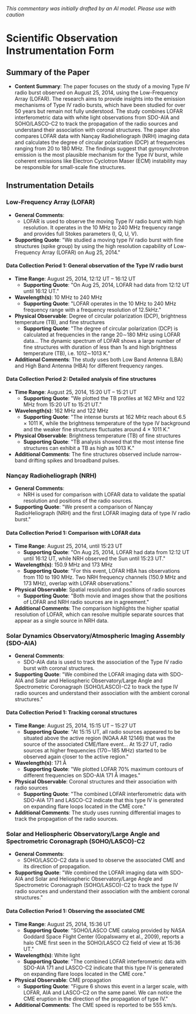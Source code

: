 _This commentary was initially drafted by an AI model. Please use with caution_

# Scientific Observation Instrumentation Form

## Summary of the Paper
- **Content Summary**: The paper focuses on the study of a moving Type IV radio burst observed on August 25, 2014, using the Low-Frequency Array (LOFAR). The research aims to provide insights into the emission mechanisms of Type IV radio bursts, which have been studied for over 50 years but remain not fully understood. The study combines LOFAR interferometric data with white light observations from SDO-AIA and SOHO/LASCO-C2 to track the propagation of the radio sources and understand their association with coronal structures. The paper also compares LOFAR data with Nançay Radioheliograph (NRH) imaging data and calculates the degree of circular polarization (DCP) at frequencies ranging from 20 to 180 MHz. The findings suggest that gyrosynchrotron emission is the most plausible mechanism for the Type IV burst, while coherent emissions like Electron Cyclotron Maser (ECM) instability may be responsible for small-scale fine structures.

## Instrumentation Details

### Low-Frequency Array (LOFAR)
- **General Comments**:
   - LOFAR is used to observe the moving Type IV radio burst with high resolution. It operates in the 10 MHz to 240 MHz frequency range and provides full Stokes parameters (I, Q, U, V).
- **Supporting Quote**: "We studied a moving type IV radio burst with fine structures (spike group) by using the high resolution capability of Low-Frequency Array (LOFAR) on Aug 25, 2014."

#### Data Collection Period 1: General observation of the Type IV radio burst
- **Time Range**: August 25, 2014, 12:12 UT – 16:12 UT
   - **Supporting Quote**: "On Aug 25, 2014, LOFAR had data from 12:12 UT until 16:12 UT."
- **Wavelength(s)**: 10 MHz to 240 MHz
   - **Supporting Quote**: "LOFAR operates in the 10 MHz to 240 MHz frequency range with a frequency resolution of 12.5kHz."
- **Physical Observable**: Degree of circular polarization (DCP), brightness temperature (TB), and fine structures
   - **Supporting Quote**: "The degree of circular polarization (DCP) is calculated at frequencies in the range 20∼180 MHz using LOFAR data... The dynamic spectrum of LOFAR shows a large number of fine structures with duration of less than 1s and high brightness temperature (TB), i.e. 1012∼1013 K."
- **Additional Comments**: The study uses both Low Band Antenna (LBA) and High Band Antenna (HBA) for different frequency ranges.

#### Data Collection Period 2: Detailed analysis of fine structures
- **Time Range**: August 25, 2014, 15:20 UT – 15:21 UT
   - **Supporting Quote**: "We plotted the TB profiles at 162 MHz and 122 MHz from 15:20 UT to 15:21 UT."
- **Wavelength(s)**: 162 MHz and 122 MHz
   - **Supporting Quote**: "The intense bursts at 162 MHz reach about 6.5 × 1011 K, while the brightness temperature of the type IV background and the weaker fine structures fluctuates around 4 × 1011 K."
- **Physical Observable**: Brightness temperature (TB) of fine structures
   - **Supporting Quote**: "TB analysis showed that the most intense fine structures can exhibit a TB as high as 1013 K."
- **Additional Comments**: The fine structures observed include narrow-band drifting spikes and broadband pulses.

### Nançay Radioheliograph (NRH)
- **General Comments**:
   - NRH is used for comparison with LOFAR data to validate the spatial resolution and positions of the radio sources.
- **Supporting Quote**: "We present a comparison of Nançay RadioHeliograph (NRH) and the first LOFAR imaging data of type IV radio burst."

#### Data Collection Period 1: Comparison with LOFAR data
- **Time Range**: August 25, 2014, until 15:23 UT
   - **Supporting Quote**: "On Aug 25, 2014, LOFAR had data from 12:12 UT until 16:12 UT, while NRH observed the Sun until 15:23 UT."
- **Wavelength(s)**: 150.9 MHz and 173 MHz
   - **Supporting Quote**: "For this event, LOFAR HBA has observations from 110 to 190 MHz. Two NRH frequency channels (150.9 MHz and 173 MHz), overlap with LOFAR observations."
- **Physical Observable**: Spatial resolution and positions of radio sources
   - **Supporting Quote**: "Both movie and images show that the positions of LOFAR and NRH radio sources are in agreement."
- **Additional Comments**: The comparison highlights the higher spatial resolution of LOFAR, which can resolve multiple separate sources that appear as a single source in NRH data.

### Solar Dynamics Observatory/Atmospheric Imaging Assembly (SDO-AIA)
- **General Comments**:
   - SDO-AIA data is used to track the association of the Type IV radio burst with coronal structures.
- **Supporting Quote**: "We combined the LOFAR imaging data with SDO-AIA and Solar and Heliospheric Observatory/Large Angle and Spectrometric Coronagraph (SOHO/LASCO)-C2 to track the type IV radio sources and understand their association with the ambient coronal structures."

#### Data Collection Period 1: Tracking coronal structures
- **Time Range**: August 25, 2014, 15:15 UT – 15:27 UT
   - **Supporting Quote**: "At 15:15 UT, all radio sources appeared to be situated above the active region (NOAA AR 12146) that was the source of the associated CME/flare event... At 15:27 UT, radio sources at higher frequencies (170∼185 MHz) started to be observed again closer to the active region."
- **Wavelength(s)**: 171 Å
   - **Supporting Quote**: "We plotted LOFAR 70% maximum contours of different frequencies on SDO-AIA 171 Å images."
- **Physical Observable**: Coronal structures and their association with radio sources
   - **Supporting Quote**: "The combined LOFAR interferometric data with SDO-AIA 171 and LASCO-C2 indicate that this type IV is generated on expanding flare loops located in the CME core."
- **Additional Comments**: The study uses running differential images to track the propagation of the radio sources.

### Solar and Heliospheric Observatory/Large Angle and Spectrometric Coronagraph (SOHO/LASCO)-C2
- **General Comments**:
   - SOHO/LASCO-C2 data is used to observe the associated CME and its direction of propagation.
- **Supporting Quote**: "We combined the LOFAR imaging data with SDO-AIA and Solar and Heliospheric Observatory/Large Angle and Spectrometric Coronagraph (SOHO/LASCO)-C2 to track the type IV radio sources and understand their association with the ambient coronal structures."

#### Data Collection Period 1: Observing the associated CME
- **Time Range**: August 25, 2014, 15:36 UT
   - **Supporting Quote**: "SOHO/LASCO CME catalog provided by NASA Goddard Space Flight Center (Gopalswamy et al., 2009), reports a halo CME first seen in the SOHO/LASCO C2 field of view at 15:36 UT."
- **Wavelength(s)**: White light
   - **Supporting Quote**: "The combined LOFAR interferometric data with SDO-AIA 171 and LASCO-C2 indicate that this type IV is generated on expanding flare loops located in the CME core."
- **Physical Observable**: CME propagation
   - **Supporting Quote**: "Figure 6 shows this event in a larger scale, with LOFAR, AIA and LASCO-C2 on the same panel. We can notice the CME eruption in the direction of the propagation of type IV."
- **Additional Comments**: The CME speed is reported to be 555 km/s.
